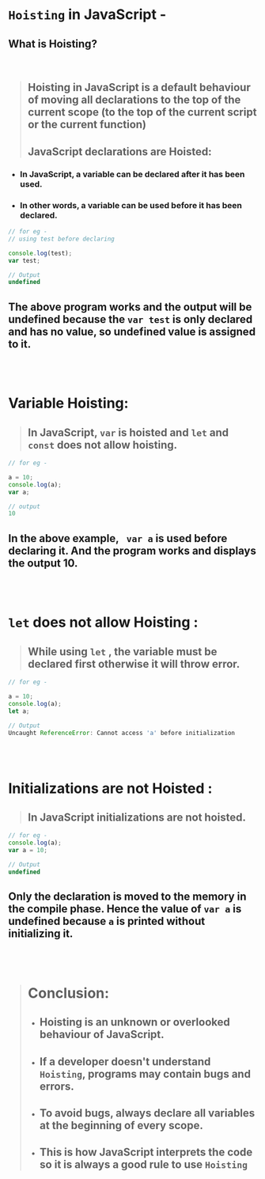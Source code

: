 
# `Hoisting` in JavaScript - 


## What is Hoisting? 
<br>

> ## Hoisting in JavaScript is a default behaviour of moving all declarations to the top of the current scope (to the top of the current script or the current function)
>
> ## JavaScript declarations are Hoisted:
- ### In JavaScript, a variable can be declared after it has been used.
- ### In other words, a variable can be used before it has been declared.

```js
// for eg - 
// using test before declaring

console.log(test);
var test;

// Output
undefined
```

## The above program works and the output will be undefined because the ```var test``` is only declared and has no value, so undefined value is assigned to it.


<br> 
<br>

# Variable Hoisting:

>## In JavaScript, ```var``` is hoisted and ```let``` and ```const``` does not allow hoisting.

```js
// for eg -

a = 10;
console.log(a);
var a;

// output
10
```

## In the above example, ``` var a``` is used before declaring it. And the program works and displays the output 10.


<br>
<br>

# ```let``` does not allow Hoisting : 
> ## While using ```let``` , the  variable must be declared first otherwise it will throw error.

```js
// for eg -

a = 10;
console.log(a);
let a;

// Output
Uncaught ReferenceError: Cannot access 'a' before initialization
```

<br>
<br>

# Initializations are not Hoisted :
> ## In JavaScript initializations are not hoisted.
 
```js
// for eg - 
console.log(a);
var a = 10;

// Output
undefined
```

## Only the declaration is moved to the memory in the compile phase. Hence the value of ```var a``` is undefined because `a` is printed without initializing it.

<br>
<br>

> # Conclusion: 
>- ## Hoisting is an unknown or overlooked behaviour of JavaScript.
>- ## If a developer doesn't understand `Hoisting`, programs may contain bugs and errors.
>- ## To avoid bugs, always  declare all variables at the beginning of every scope.
>- ## This is how JavaScript interprets the code so it is always a good rule to use `Hoisting`
   
 

 

